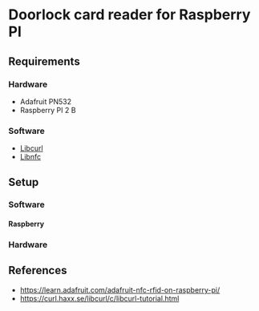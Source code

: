 # Doorlock card reader for Raspberry PI

## Requirements

### Hardware

- Adafruit PN532
- Raspberry PI 2 B

### Software

- [Libcurl](https://curl.haxx.se/libcurl/)
- [Libnfc](https://github.com/nfc-tools/libnfc) 


## Setup

### Software

#### Raspberry


### Hardware




## References

- https://learn.adafruit.com/adafruit-nfc-rfid-on-raspberry-pi/
- https://curl.haxx.se/libcurl/c/libcurl-tutorial.html